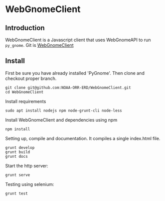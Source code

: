 # WebGnomeClient

## Introduction

WebGnomeClient is a Javascript client that uses WebGnomeAPI to run `py_gnome`.
Git is [WebGnomeClient](https://github.com/NOAA-ORR-ERD/WebGnomeClient)

## Install

First be sure you have already installed 'PyGnome'. Then clone and checkout proper branch.
```
git clone git@github.com:NOAA-ORR-ERD/WebGnomeClient.git
cd WebGnomeClient
```

Install requirements
```
sudo apt install nodejs npm node-grunt-cli node-less
```

Install WebGnomeClient and dependencies using npm
```
npm install
```

Setting up, compile and documentation. It compiles a single index.html file.
```
grunt develop
grunt build
grunt docs
```

Start the http server:
```
grunt serve
```

Testing using selenium:
```
grunt test
```


